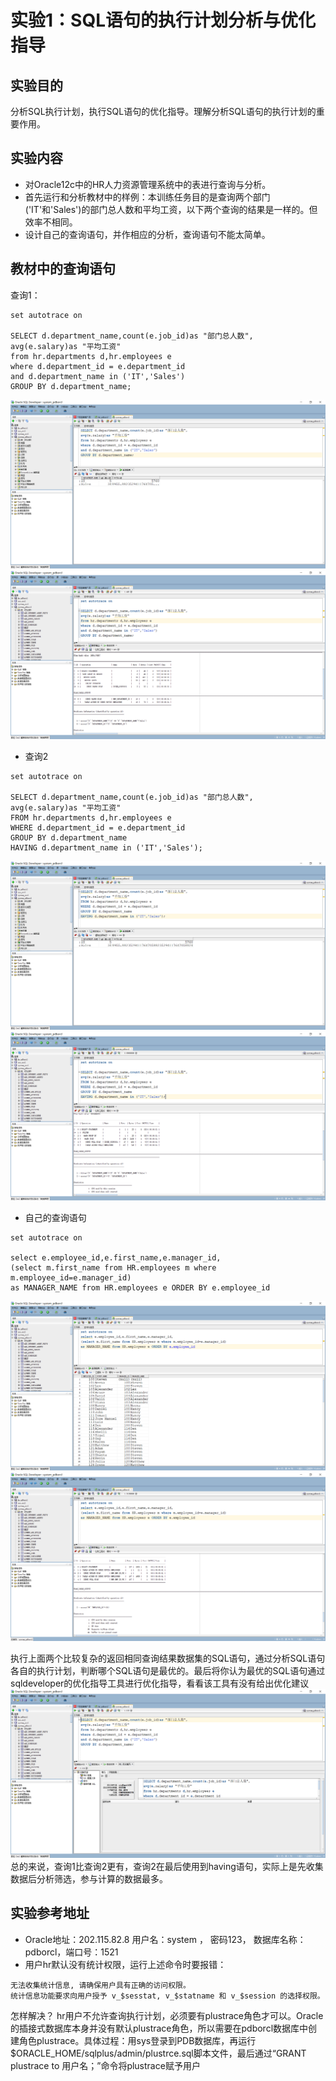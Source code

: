 # 实验1：SQL语句的执行计划分析与优化指导

## 实验目的

分析SQL执行计划，执行SQL语句的优化指导。理解分析SQL语句的执行计划的重要作用。

## 实验内容

- 对Oracle12c中的HR人力资源管理系统中的表进行查询与分析。
- 首先运行和分析教材中的样例：本训练任务目的是查询两个部门('IT'和'Sales')的部门总人数和平均工资，以下两个查询的结果是一样的。但效率不相同。
- 设计自己的查询语句，并作相应的分析，查询语句不能太简单。

## 教材中的查询语句

查询1：

```
set autotrace on

SELECT d.department_name,count(e.job_id)as "部门总人数",
avg(e.salary)as "平均工资"
from hr.departments d,hr.employees e
where d.department_id = e.department_id
and d.department_name in ('IT','Sales')
GROUP BY d.department_name;
```
![查询1的结果图](查询1的结果图.png)
![查询1的执行计划](查询1的执行计划.png)


- 查询2

```
set autotrace on

SELECT d.department_name,count(e.job_id)as "部门总人数",
avg(e.salary)as "平均工资"
FROM hr.departments d,hr.employees e
WHERE d.department_id = e.department_id
GROUP BY d.department_name
HAVING d.department_name in ('IT','Sales');
```
![查询2的结果图](查询2的结果图.png)
![查询2的执行计划](查询2的执行计划.png)

- 自己的查询语句

```
set autotrace on

select e.employee_id,e.first_name,e.manager_id,
(select m.first_name from HR.employees m where m.employee_id=e.manager_id)
as MANAGER_NAME from HR.employees e ORDER BY e.employee_id
```
![查询3的结果图](查询3的结果图.png)
![查询3的执行计划](查询3的执行计划.png)



执行上面两个比较复杂的返回相同查询结果数据集的SQL语句，通过分析SQL语句各自的执行计划，判断哪个SQL语句是最优的。最后将你认为最优的SQL语句通过sqldeveloper的优化指导工具进行优化指导，看看该工具有没有给出优化建议
![查询1的优化建议](查询1的已无更优.png)
总的来说，查询1比查询2更有，查询2在最后使用到having语句，实际上是先收集数据后分析筛选，参与计算的数据最多。

## 实验参考地址

- Oracle地址：202.115.82.8 用户名：system ， 密码123， 数据库名称：pdborcl，端口号：1521
- 用户hr默认没有统计权限，运行上述命令时要报错：

```
无法收集统计信息, 请确保用户具有正确的访问权限。
统计信息功能要求向用户授予 v_$sesstat, v_$statname 和 v_$session 的选择权限。
```

怎样解决？
hr用户不允许查询执行计划，必须要有plustrace角色才可以。Oracle的插接式数据库本身并没有默认plustrace角色，所以需要在pdborcl数据库中创建角色plustrace。具体过程：用sys登录到PDB数据库，再运行$ORACLE_HOME/sqlplus/admin/plustrce.sql脚本文件，最后通过“GRANT plustrace to 用户名；”命令将plustrace赋予用户	
